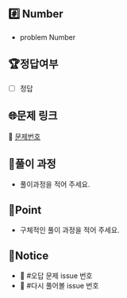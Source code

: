 ## #️⃣ Number

- problem Number

## 🏆정답여부

- [ ] 정답

## 🌐문제 링크

🔗 [문제번호](https://# "baekjoon 문제번호")

## 🔐풀이 과정

- 풀이과정을 적어 주세요.

## 📌Point

- 구체적인 풀이 과정을 적어 주세요.

## 🔔Notice

- 🐛 #오답 문제 issue 번호
- 🔄 #다시 풀어볼 issue 번호
